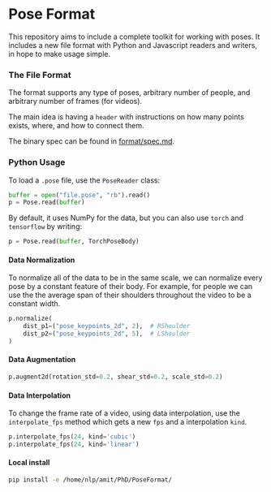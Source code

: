 # Pose Format

This repository aims to include a complete toolkit for working with poses. 
It includes a new file format with Python and Javascript readers and writers, in hope to make usage simple.

### The File Format
The format supports any type of poses, arbitrary number of people, and arbitrary number of frames (for videos).

The main idea is having a `header` with instructions on how many points exists, where, and how to connect them.

The binary spec can be found in [format/spec.md](format/spec.md).

### Python Usage

To load a `.pose` file, use the `PoseReader` class:
```python
buffer = open("file.pose", "rb").read()
p = Pose.read(buffer)
```
By default, it uses NumPy for the data, but you can also use `torch` and `tensorflow` by writing:
```python
p = Pose.read(buffer, TorchPoseBody)
```

#### Data Normalization
To normalize all of the data to be in the same scale, we can normalize every pose by a constant feature of their body.
For example, for people we can use the the average span of their shoulders throughout the video to be a constant width.
```python
p.normalize(
    dist_p1=("pose_keypoints_2d", 2),  # RShoulder
    dist_p2=("pose_keypoints_2d", 5),  # LShoulder
)
```

#### Data Augmentation
```python
p.augment2d(rotation_std=0.2, shear_std=0.2, scale_std=0.2)
```

#### Data Interpolation
To change the frame rate of a video, using data interpolation, use the `interpolate_fps` method which gets a new `fps` and a interpolation `kind`.
```python
p.interpolate_fps(24, kind='cubic')
p.interpolate_fps(24, kind='linear')
```

#### Local install
```bash
pip install -e /home/nlp/amit/PhD/PoseFormat/
```
